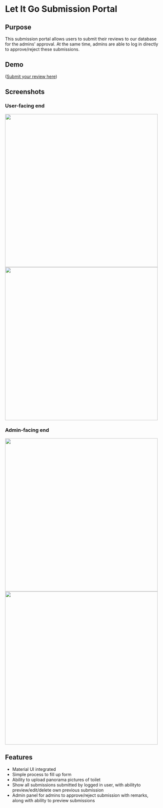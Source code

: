 # Let It Go Submission Portal




## Purpose
This submission portal allows users to submit their reviews to our database for the admins' approval. At the same time, admins are able to log in directly to approve/reject these submissions.


## Demo
([Submit your review here](https://github.com/nelsontky/let-it-go-submission/blob/master/README.md))

## Screenshots
### User-facing end

<img src = "https://imgur.com/Qw6KVIo.png" width = "500"/>
<img src = "https://imgur.com/LUhlmCd.png" width = "500"/>

### Admin-facing end

<img src = "https://imgur.com/RkJeUxQ.png" width = "500"/>
<img src = "https://imgur.com/BEKTDUS.png" width = "500"/>

## Features

* Material UI integrated
* Simple process to fill up form
* Ability to upload panorama pictures of toilet
* Show all submissions submitted by logged in user, with abilityto preview/edit/delete own previous submission
* Admin panel for admins to approve/reject submission with remarks, along with ability to preview submissions
